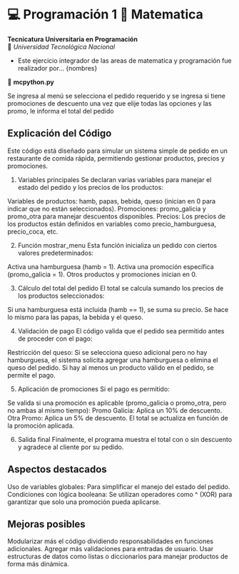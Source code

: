# 💻 Programación 1  🧮 Matematica

**Tecnicatura Universitaria en Programación**  
📍 *Universidad Tecnológica Nacional*  

- Este ejercicio integrador de las areas de matematica y programación fue realizador por... {nombres}

📌 **mcpython.py**  

Se ingresa al menú se selecciona el pedido requerido y se ingresa si tiene promociones de descuento
una vez que elije todas las opciones y las promo, le informa el total del pedido

## Explicación del Código

Este código está diseñado para simular un sistema simple de pedido en un restaurante de comida rápida, permitiendo gestionar productos, precios y promociones.

 1. Variables principales
Se declaran varias variables para manejar el estado del pedido y los precios de los productos:

Variables de productos: hamb, papas, bebida, queso (inician en 0 para indicar que no están seleccionados).
Promociones: promo_galicia y promo_otra para manejar descuentos disponibles.
Precios: Los precios de los productos están definidos en variables como precio_hamburguesa, precio_coca, etc.

2. Función mostrar_menu
Esta función inicializa un pedido con ciertos valores predeterminados:

Activa una hamburguesa (hamb = 1).
Activa una promoción específica (promo_galicia = 1).
Otros productos y promociones inician en 0.

3. Cálculo del total del pedido
El total se calcula sumando los precios de los productos seleccionados:

Si una hamburguesa está incluida (hamb == 1), se suma su precio.
Se hace lo mismo para las papas, la bebida y el queso.

4. Validación de pago
El código valida que el pedido sea permitido antes de proceder con el pago:

Restricción del queso: Si se selecciona queso adicional pero no hay hamburguesa, el sistema solicita agregar una hamburguesa o elimina el queso del pedido.
Si hay al menos un producto válido en el pedido, se permite el pago.

5. Aplicación de promociones
Si el pago es permitido:

Se valida si una promoción es aplicable (promo_galicia o promo_otra, pero no ambas al mismo tiempo):
Promo Galicia: Aplica un 10% de descuento.
Otra Promo: Aplica un 5% de descuento.
El total se actualiza en función de la promoción aplicada.

6. Salida final
Finalmente, el programa muestra el total con o sin descuento y agradece al cliente por su pedido.

## Aspectos destacados

Uso de variables globales: Para simplificar el manejo del estado del pedido.
Condiciones con lógica booleana: Se utilizan operadores como ^ (XOR) para garantizar que solo una promoción pueda aplicarse.

## Mejoras posibles

Modularizar más el código dividiendo responsabilidades en funciones adicionales.
Agregar más validaciones para entradas de usuario.
Usar estructuras de datos como listas o diccionarios para manejar productos de forma más dinámica.